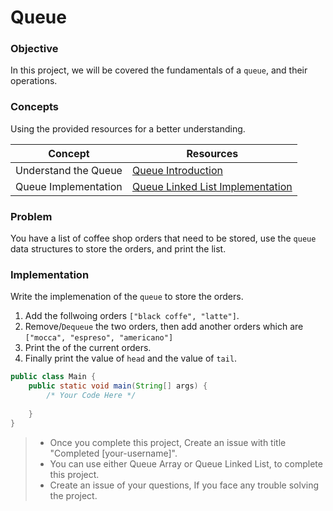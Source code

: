 # Queue

### Objective

In this project, we will be covered the fundamentals of a `queue`, and their operations.

### Concepts

Using the provided resources for a better understanding.


| Concept              | Resources                                                                                           |
| -------------------- | --------------------------------------------------------------------------------------------------- |
| Understand the Queue | [Queue Introduction](https://www.youtube.com/watch?v=8t_tzT52br8)                                   |
| Queue Implementation | [Queue Linked List Implementation](https://www.geeksforgeeks.org/queue-linked-list-implementation/) |

### Problem

You have a list of coffee shop orders that need to be stored, use the `queue` data structures to store the orders, and print the list.

### Implementation

Write the implemenation of the `queue` to store the orders.

1. Add the follwoing orders `["black coffe", "latte"]`.
2. Remove/`Dequeue` the two orders, then add another orders which are `["mocca", "espreso", "americano"]`
3. Print the of the current orders.
4. Finally print the value of `head` and the value of `tail`.

````Java
public class Main {
    public static void main(String[] args) {
        /* Your Code Here */
  
    }
}
````

> * Once you complete this project, Create an issue with title "Completed [your-username]".
> * You can use either Queue Array or Queue Linked List, to complete this project.
> * Create an issue of your questions, If you face any trouble solving the project.
